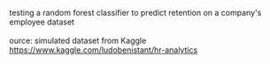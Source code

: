 testing a random forest classifier to predict retention on a company's employee dataset<br><br>
ource: simulated dataset from Kaggle https://www.kaggle.com/ludobenistant/hr-analytics
